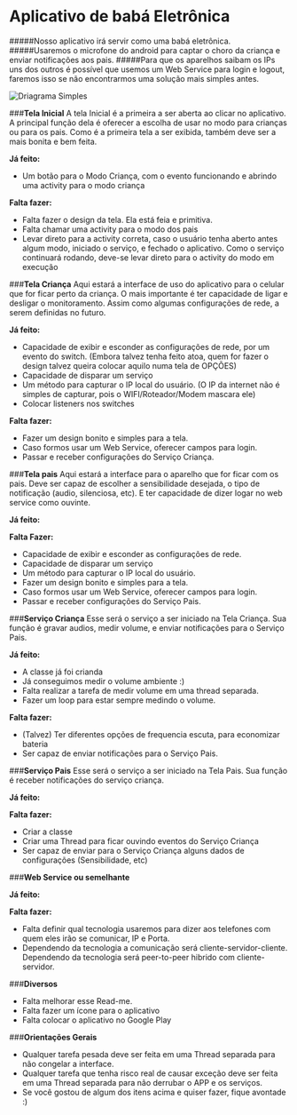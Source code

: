 **Aplicativo de babá Eletrônica**
=============
#####Nosso aplicativo irá servir como uma babá eletrônica.
#####Usaremos o microfone do android para captar o choro da criança e enviar notificações aos pais.
#####Para que os aparelhos saibam os IPs uns dos outros é possível que usemos um Web Service para login e logout, faremos isso se não encontrarmos uma solução mais simples antes.

![Driagrama Simples](http://i.imgur.com/YXTYCKF.png)

###**Tela Inicial**
A tela Inicial  é a primeira a ser aberta ao clicar no aplicativo.
A principal função dela é oferecer a escolha de usar no modo para crianças ou para os pais.
Como é a primeira tela a ser exibida, também deve ser a mais bonita e bem feita.

**Já feito:**

* Um botão para o Modo Criança, com o evento funcionando e abrindo uma activity para o modo criança

**Falta fazer:**

* Falta fazer o design da tela. Ela está feia e primitiva. 
* Falta chamar uma activity para o modo dos pais
* Levar direto para a activity correta, caso o usuário tenha aberto antes algum modo, iniciado o serviço, e fechado o aplicativo. Como o serviço continuará rodando, deve-se levar direto para o activity do modo em execução

###**Tela Criança**
Aqui estará a interface de uso do aplicativo para o celular que for ficar perto da criança. O mais importante é ter capacidade de ligar e desligar o monitoramento. Assim como algumas configurações de rede, a serem definidas no futuro.

**Já feito:**

* Capacidade de exibir e esconder as configurações de rede, por um evento do switch. (Embora talvez tenha feito atoa, quem for fazer o design talvez queira colocar aquilo numa tela de OPÇÕES)
* Capacidade de disparar um serviço
* Um método para capturar o IP local do usuário. (O IP da internet não é simples de capturar, pois o WIFI/Roteador/Modem mascara ele)
* Colocar listeners nos switches

**Falta fazer:**

* Fazer um design bonito e simples para a tela.
* Caso formos usar um Web Service, oferecer campos para login.
* Passar e receber configurações do Serviço Criança.

###**Tela pais**
Aqui estará a interface para o aparelho que for ficar com os pais. Deve ser capaz de escolher a sensibilidade desejada, o tipo de notificação (audio, silenciosa, etc). E ter capacidade de dizer logar no web service como ouvinte.

**Já feito:**

**Falta Fazer:**

* Capacidade de exibir e esconder as configurações de rede.
* Capacidade de disparar um serviço
* Um método para capturar o IP local do usuário.
* Fazer um design bonito e simples para a tela.
* Caso formos usar um Web Service, oferecer campos para login.
* Passar e receber configurações do Serviço Pais.

###**Serviço Criança**
Esse será o serviço a ser iniciado na Tela Criança. Sua função é gravar audios, medir volume, e enviar notificações para o Serviço Pais.

**Já feito:**

* A classe já foi crianda
* Já conseguimos medir o volume ambiente :)
* Falta realizar a tarefa de medir volume em uma thread separada.
* Fazer um loop para estar sempre medindo o volume.

**Falta fazer:**

* (Talvez) Ter diferentes opções de frequencia escuta, para economizar bateria
* Ser capaz de enviar notificações para o Serviço Pais.

###**Serviço Pais**
Esse será o serviço a ser iniciado na Tela Pais. Sua função é receber notificações do serviço criança.

**Já feito:**

**Falta fazer:**

* Criar a classe
* Criar uma Thread para ficar ouvindo eventos do Serviço Criança
* Ser capaz de enviar para o Serviço Criança alguns dados de configurações (Sensibilidade, etc)

###**Web Service ou semelhante**

**Já feito:**

**Falta fazer:**

* Falta definir qual tecnologia usaremos para dizer aos telefones com quem eles irão se comunicar, IP e Porta.
* Dependendo da tecnologia a comunicação será cliente-servidor-cliente. Dependendo da tecnologia será peer-to-peer hibrido com cliente-servidor.

###**Diversos**

* Falta melhorar esse Read-me.
* Falta fazer um ícone para o aplicativo
* Falta colocar o aplicativo no Google Play

###**Orientações Gerais**
* Qualquer tarefa pesada deve ser feita em uma Thread separada para não congelar a interface.
* Qualquer tarefa que tenha risco real de causar exceção deve ser feita em uma Thread separada para não derrubar o APP e os serviços.
* Se você gostou de algum dos itens acima e quiser fazer, fique avontade :)
